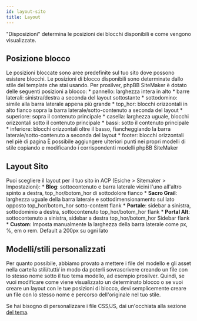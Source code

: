 ```yaml
---
id: layout-sito
title: Layout
---
```


"Disposizioni" determina le posizioni dei blocchi disponibili e come vengono visualizzate.

## Posizione blocco

Le posizioni bloccate sono aree predefinite sul tuo sito dove possono esistere blocchi. Le posizioni di blocco disponibili sono determinate dallo stile del template che stai usando. Per prosilver, phpBB SiteMaker è dotato delle seguenti posizioni a blocco: * pannello: larghezza intera in alto * barre laterali: sinistra/destra a seconda del layout sottostante * sottodomino: simile alla barra laterale appena più grande * top_hor: blocchi orizzontali in alto fianco sopra la barra laterale/sotto-contenuto a seconda del layout * superiore: sopra il contenuto principale * casella: larghezza uguale, blocchi orizzontali sotto il contenuto principale * bassi: sotto il contenuto principale * inferiore: blocchi orizzontali oltre il basso, fiancheggiando la barra laterale/sotto-contenuto a seconda del layout * footer: blocchi orizzontali nel piè di pagina È possibile aggiungere ulteriori punti nei propri modelli di stile copiando e modificando i corrispondenti modelli phpBB SiteMaker

## Layout Sito

Puoi scegliere il layout per il tuo sito in ACP (Esiche > Sitemaker > Impostazioni): * **Blog**: sottocontenuto e barra laterale vicini l'uno all'altro spinto a destra, top_hor/botom_hor di sottodolore fianco * **Sacro Grail**: larghezza uguale della barra laterale e sottodimensionamento sul lato opposto top_hor/botom_hor sotto-content flank * **Portale**: sidebar a sinistra, sottodominio a destra, sottocontenuto top_hor/botom_hor flank * **Portal Alt**: sottocontenuto a sinistra, sidebar a destra top_hor/botom_hor Sidebar flank * **Custom**: Imposta manualmente la larghezza della barra laterale come px, %, em o rem. Default a 200px su ogni lato

## Modelli/stili personalizzati

Per quanto possibile, abbiamo provato a mettere i file del modello e gli asset nella cartella stili/tutti/ in modo da poterli sovrascrivere creando un file con lo stesso nome sotto il tuo tema modello, ad esempio prosilver. Quindi, se vuoi modificare come viene visualizzato un determinato blocco o se vuoi creare un layout con le tue posizioni di blocco, devi semplicemente creare un file con lo stesso nome e percorso dell'originale nel tuo stile.

Se hai bisogno di personalizzare i file CSS/JS, dai un'occhiata alla sezione [del tema](./developer-theming.md).